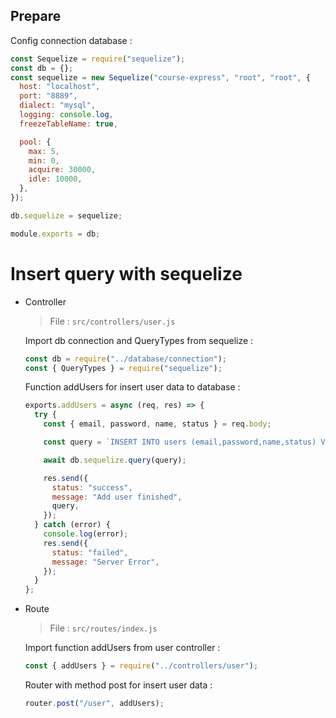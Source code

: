 ## Prepare

Config connection database :

```javascript
const Sequelize = require("sequelize");
const db = {};
const sequelize = new Sequelize("course-express", "root", "root", {
  host: "localhost",
  port: "8889",
  dialect: "mysql",
  logging: console.log,
  freezeTableName: true,

  pool: {
    max: 5,
    min: 0,
    acquire: 30000,
    idle: 10000,
  },
});

db.sequelize = sequelize;

module.exports = db;
```

# Insert query with sequelize

- Controller

  > File : `src/controllers/user.js`

  Import db connection and QueryTypes from sequelize :

  ```javascript
  const db = require("../database/connection");
  const { QueryTypes } = require("sequelize");
  ```

  Function addUsers for insert user data to database :

  ```javascript
  exports.addUsers = async (req, res) => {
    try {
      const { email, password, name, status } = req.body;

      const query = `INSERT INTO users (email,password,name,status) VALUES ('${email}','${password}','${name}','${status}')`;

      await db.sequelize.query(query);

      res.send({
        status: "success",
        message: "Add user finished",
        query,
      });
    } catch (error) {
      console.log(error);
      res.send({
        status: "failed",
        message: "Server Error",
      });
    }
  };
  ```

* Route

  > File : `src/routes/index.js`

  Import function addUsers from user controller :

  ```javascript
  const { addUsers } = require("../controllers/user");
  ```

  Router with method post for insert user data :

  ```javascript
  router.post("/user", addUsers);
  ```
